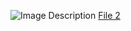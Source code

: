 ![Image Description](drawSQL-image-export-2025-03-06 (1))
[File 2](digital-wallet-components.drawio)
